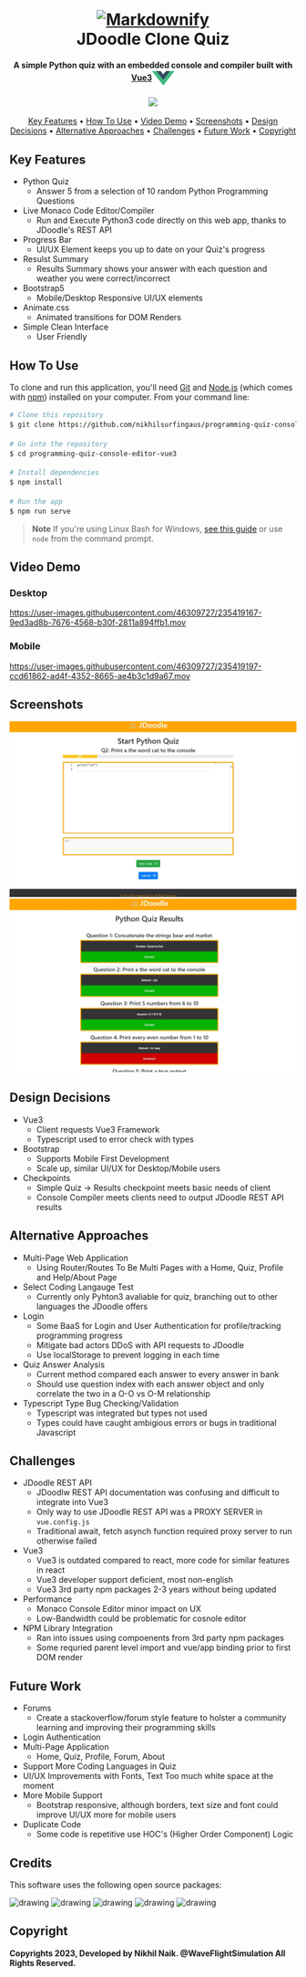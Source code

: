 
<h1 align="center">
  <br>
  <a href="http://www.amitmerchant.com/electron-markdownify"><img src="https://github.com/nikhilsurfingaus/programming-quiz-console-editor-vue3/blob/master/public/favicon.ico" alt="Markdownify" width="200"></a>
  <br>
  JDoodle Clone Quiz
  <br>
</h1>

<h4 align="center">A simple Python quiz with an embedded console and compiler built with <a href="https://vuejs.org/" target="_blank">Vue3<img align="center" alt="Rafa-Python" height="30" width="40" src="https://github.com/devicons/devicon/blob/master/icons/vuejs/vuejs-original.svg">
</a></h4>

<p align="center">
  <a href="https://saythanks.io/to/nikhilsurfingaus@gmail.com">
      <img src="https://img.shields.io/badge/FindMeHere.io-%E2%98%BC-1EAEDB.svg">
  </a>
</p>

<p align="center">
  <a href="#key-features">Key Features</a> •
  <a href="#how-to-use">How To Use</a> •
  <a href="#video-demo">Video Demo</a> •
  <a href="#screenshots">Screenshots</a> •
  <a href="#design-decisions">Design Decisions</a> •
  <a href="#alternative-approaches">Alternative Approaches</a> •
  <a href="#challenges">Challenges</a> •
  <a href="#future-work">Future Work</a> •
  <a href="#copyright">Copyright</a>
</p>

## Key Features

* Python Quiz
  - Answer 5 from a selection of 10 random Python Programming Questions
* Live Monaco Code Editor/Compiler
  - Run and Execute Python3 code directly on this web app, thanks to JDoodle's REST API
* Progress Bar
  - UI/UX Element keeps you up to date on your Quiz's progress 
* Resulst Summary
  - Results Summary shows your answer with each question and weather you were correct/incorrect
* Bootstrap5
  - Mobile/Desktop Responsive UI/UX elements
* Animate.css
  - Animated transitions for DOM Renders
* Simple Clean Interface
  - User Friendly

## How To Use

To clone and run this application, you'll need [Git](https://git-scm.com) and [Node.js](https://nodejs.org/en/download/) (which comes with [npm](http://npmjs.com)) installed on your computer. From your command line:

```bash
# Clone this repository
$ git clone https://github.com/nikhilsurfingaus/programming-quiz-console-editor-vue3.git

# Go into the repository
$ cd programming-quiz-console-editor-vue3

# Install dependencies
$ npm install

# Run the app
$ npm run serve
```

> **Note**
> If you're using Linux Bash for Windows, [see this guide](https://www.howtogeek.com/261575/how-to-run-graphical-linux-desktop-applications-from-windows-10s-bash-shell/) or use `node` from the command prompt.


## Video Demo
### Desktop
https://user-images.githubusercontent.com/46309727/235419167-9ed3ad8b-7676-4568-b30f-2811a894ffb1.mov

### Mobile
https://user-images.githubusercontent.com/46309727/235419197-ccd61862-ad4f-4352-8665-ae4b3c1d9a67.mov

## Screenshots

<p float="left">
  <img src="https://github.com/nikhilsurfingaus/programming-quiz-console-editor-vue3/blob/master/src/assets/demo1.jpg" />
  <img src="https://github.com/nikhilsurfingaus/programming-quiz-console-editor-vue3/blob/master/src/assets/demo2.jpg" />
</p>

## Design Decisions
* Vue3
  - Client requests Vue3 Framework
  - Typescript used to error check with types
* Bootstrap
  - Supports Mobile First Development
  - Scale up, similar UI/UX for Desktop/Mobile users
* Checkpoints
  - Simple Quiz -> Results checkpoint meets basic needs of client
  - Console Compiler meets clients need to output JDoodle REST API results


## Alternative Approaches
* Multi-Page Web Application
  - Using Router/Routes To Be Multi Pages with a Home, Quiz, Profile and Help/About Page
* Select Coding Langauge Test
  - Currently only Pyhton3 avaliable for quiz, branching out to other languages the JDoodle offers
* Login
  - Some BaaS for Login and User Authentication for profile/tracking programming progress
  - Mitigate bad actors DDoS with API requests to JDoodle
  - Use localStorage to prevent logging in each time
* Quiz Answer Analysis
  - Current method compared each answer to every answer in bank
  - Should use question index with each answer object and only correlate the two in a O-O vs O-M relationship
* Typescript Type Bug Checking/Validation
  - Typescript was integrated but types not used
  - Types could have caught ambigious errors or bugs in traditional Javascript

## Challenges
* JDoodle REST API
  - JDoodlw REST API documentation was confusing and difficult to integrate into Vue3
  - Only way to use JDoodle REST API was a PROXY SERVER in `vue.config.js`
  - Traditional await, fetch asynch function required proxy server to run otherwise failed
* Vue3
  - Vue3 is outdated compared to react, more code for similar features in react
  - Vue3 developer support deficient, most non-english 
  - Vue3 3rd party npm packages 2-3 years without being updated 
* Performance
  - Monaco Console Editor minor impact on UX
  - Low-Bandwidth could be problematic for cosnole editor 
* NPM Library Integration
  - Ran into issues using compoenents from 3rd party npm packages
  - Some requried parent level import and vue/app binding prior to first DOM render
  
## Future Work
* Forums
  - Create a stackoverflow/forum style feature to holster a community learning and improving their programming skills
* Login Authentication
* Multi-Page Application
  - Home, Quiz, Profile, Forum, About
* Support More Coding Languages in Quiz
* UI/UX Improvements with Fonts, Text Too much white space at the moment
* More Mobile Support
  - Bootstrap responsive, although borders, text size and font could improve UI/UX more for mobile users
* Duplicate Code
  - Some code is repetitive use HOC's (Higher Order Component) Logic

## Credits
This software uses the following open source packages:

<img src="https://static-00.iconduck.com/assets.00/vue-icon-1024x1024-8qwdup5l.png" alt="drawing" width="100"/> <img 
src="https://upload.wikimedia.org/wikipedia/commons/thumb/b/b2/Bootstrap_logo.svg/1280px-Bootstrap_logo.svg.png" alt="drawing"  height="100" width="110"/> <img 
src="https://upload.wikimedia.org/wikipedia/commons/thumb/4/4c/Typescript_logo_2020.svg/1200px-Typescript_logo_2020.svg.png" alt="drawing" width="100"/> <img 
src="https://raw.githubusercontent.com/serdarciplak/BlazorMonaco/master/BlazorMonaco/icon.png" alt="drawing" width="100"/> <img 
src="https://www.drupal.org/files/project-images/animate.png" alt="drawing"  height="100" width="180"/>  


## Copyright
**Copyrights 2023, Developed by Nikhil Naik. @WaveFlightSimulation All Rights Reserved.**


